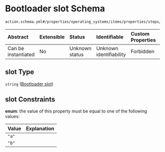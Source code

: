 # Bootloader slot Schema

```txt
action.schema.yml#/properties/operating_systems/items/properties/steps/items/properties/actions/items/properties/fastboot:set_active/properties/slot
```



| Abstract            | Extensible | Status         | Identifiable            | Custom Properties | Additional Properties | Access Restrictions | Defined In                                                          |
| :------------------ | :--------- | :------------- | :---------------------- | :---------------- | :-------------------- | :------------------ | :------------------------------------------------------------------ |
| Can be instantiated | No         | Unknown status | Unknown identifiability | Forbidden         | Allowed               | none                | [device.schema.json*](../device.schema.json "open original schema") |

## slot Type

`string` ([Bootloader slot](device-properties-operating-systems-operating-system-properties-steps-step-properties-group-step-action-properties-fastbootset_active-action-properties-bootloader-slot.md))

## slot Constraints

**enum**: the value of this property must be equal to one of the following values:

| Value | Explanation |
| :---- | :---------- |
| `"a"` |             |
| `"b"` |             |
